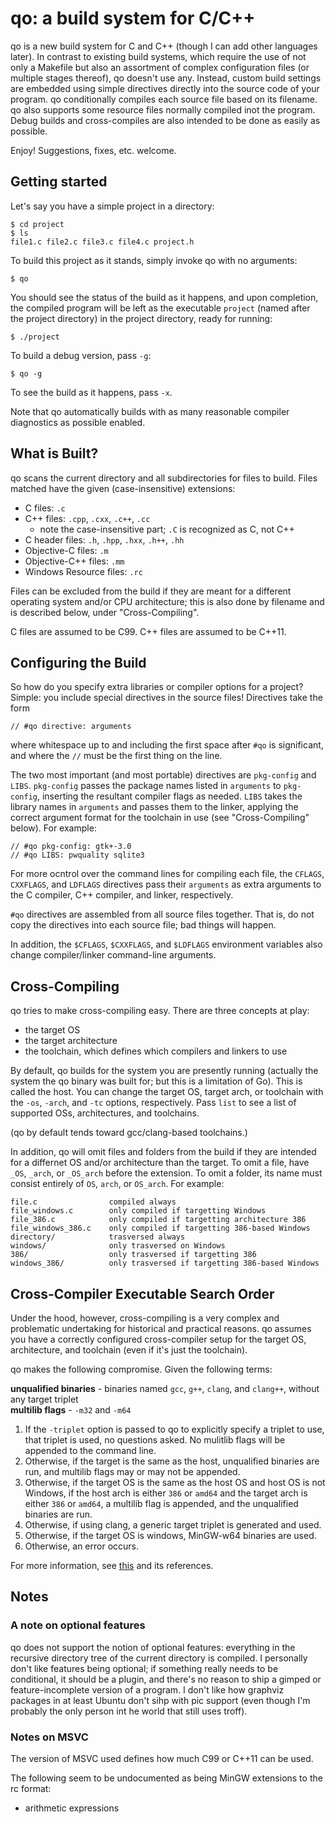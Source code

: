 # qo: a build system for C/C++

qo is a new build system for C and C++ (though I can add other languages later). In contrast to existing build systems, which require the use of not only a Makefile but also an assortment of complex configuration files (or multiple stages thereof), qo doesn't use any. Instead, custom build settings are embedded using simple directives directly into the source code of your program. qo conditionally compiles each source file based on its filename. qo also supports some resource files normally compiled inot the program. Debug builds and cross-compiles are also intended to be done as easily as possible.

Enjoy! Suggestions, fixes, etc. welcome.

## Getting started

Let's say you have a simple project in a directory:

```
$ cd project
$ ls
file1.c file2.c file3.c file4.c project.h
```

To build this project as it stands, simply invoke qo with no arguments:

```
$ qo
```

You should see the status of the build as it happens, and upon completion, the compiled program will be left as the executable `project` (named after the project directory) in the project directory, ready for running:

```
$ ./project
```

To build a debug version, pass `-g`:

```
$ qo -g
```

To see the build as it happens, pass `-x`.

Note that qo automatically builds with as many reasonable compiler diagnostics as possible enabled.

## What is Built?
qo scans the current directory and all subdirectories for files to build. Files matched have the given (case-insensitive) extensions:

* C files: `.c`
* C++ files: `.cpp`, `.cxx`, `.c++`, `.cc`
	* note the case-insensitive part; `.C` is recognized as C, not C++
* C header files: `.h`, `.hpp`, `.hxx`, `.h++`, `.hh`
* Objective-C files: `.m`
* Objective-C++ files: `.mm`
* Windows Resource files: `.rc`

Files can be excluded from the build if they are meant for a different operating system and/or CPU architecture; this is also done by filename and is described below, under "Cross-Compiling".

C files are assumed to be C99. C++ files are assumed to be C++11.

## Configuring the Build
So how do you specify extra libraries or compiler options for a project? Simple: you include special directives in the source files! Directives take the form

```
// #qo directive: arguments
```

where whitespace up to and including the first space after `#qo` is significant, and where the `//` must be the first thing on the line.

The two most important (and most portable) directives are `pkg-config` and `LIBS`. `pkg-config` passes the package names listed in `arguments` to `pkg-config`, inserting the resultant compiler flags as needed. `LIBS` takes the library names in `arguments` and passes them to the linker, applying the correct argument format for the toolchain in use (see "Cross-Compiling" below). For example:

```
// #qo pkg-config: gtk+-3.0
// #qo LIBS: pwquality sqlite3
```

For more ocntrol over the command lines for compiling each file, the `CFLAGS`, `CXXFLAGS`, and `LDFLAGS` directives pass their `arguments` as extra arguments to the C compiler, C++ compiler, and linker, respectively.

`#qo` directives are assembled from all source files together. That is, do not copy the directives into each source file; bad things will happen.

In addition, the `$CFLAGS`, `$CXXFLAGS`, and `$LDFLAGS` environment variables also change compiler/linker command-line arguments.

## Cross-Compiling
qo tries to make cross-compiling easy. There are three concepts at play:

- the target OS
- the target architecture
- the toolchain, which defines which compilers and linkers to use

By default, qo builds for the system you are presently running (actually the system the qo binary was built for; but this is a limitation of Go). This is called the host. You can change the target OS, target arch, or toolchain with the `-os`, `-arch`, and `-tc` options, respectively. Pass `list` to see a list of supported OSs, architectures, and toolchains.

(qo by default tends toward gcc/clang-based toolchains.)

In addition, qo will omit files and folders from the build if they are intended for a differnet OS and/or architecture than the target. To omit a file, have `_OS`, `_arch`, or `_OS_arch` before the extension. To omit a folder, its name must consist entirely of `OS`, `arch`, or `OS_arch`. For example:

```
file.c                compiled always
file_windows.c        only compiled if targetting Windows
file_386.c            only compiled if targetting architecture 386
file_windows_386.c    only compiled if targetting 386-based Windows
directory/            trasversed always
windows/              only trasversed on Windows
386/                  only trasversed if targetting 386
windows_386/          only trasversed if targetting 386-based Windows
```

## Cross-Compiler Executable Search Order
Under the hood, however, cross-compiling is a very complex and problematic undertaking for historical and practical reasons. qo assumes you have a correctly configured cross-compiler setup for the target OS, architecture, and toolchain (even if it's just the toolchain).

qo makes the following compromise. Given the following terms:

**unqualified binaries** - binaries named `gcc`, `g++`, `clang`, and `clang++`, without any target triplet<br>
**multilib flags** - `-m32` and `-m64`

1. If the `-triplet` option is passed to qo to explicitly specify a triplet to use, that triplet is used, no questions asked. No mulitlib flags will be appended to the command line.
2. Otherwise, if the target is the same as the host, unqualified binaries are run, and multilib flags may or may not be appended.
3. Otherwise, if the target OS is the same as the host OS and host OS is not Windows, if the host arch is either `386` or `amd64` and the target arch is either `386` or `amd64`, a multilib flag is appended, and the unqualified binaries are run.
4. Otherwise, if using clang, a generic target triplet is generated and used.
5. Otherwise, if the target OS is windows, MinGW-w64 binaries are used.
6. Otherwise, an error occurs.

For more information, see [this](http://stackoverflow.com/a/26101710/3408572) and its references.

## Notes
### A note on optional features
qo does not support the notion of optional features: everything in the recursive directory tree of the current directory is compiled. I personally don't like features being optional; if something really needs to be conditional, it should be a plugin, and there's no reason to ship a gimped or feature-incomplete version of a program. I don't like how graphviz packages in at least Ubuntu don't sihp with pic support (even though I'm probably the only person int he world that still uses troff).

### Notes on MSVC
The version of MSVC used defines how much C99 or C++11 can be used.

The following seem to be undocumented as being MinGW extensions to the rc format:
- arithmetic expressions
